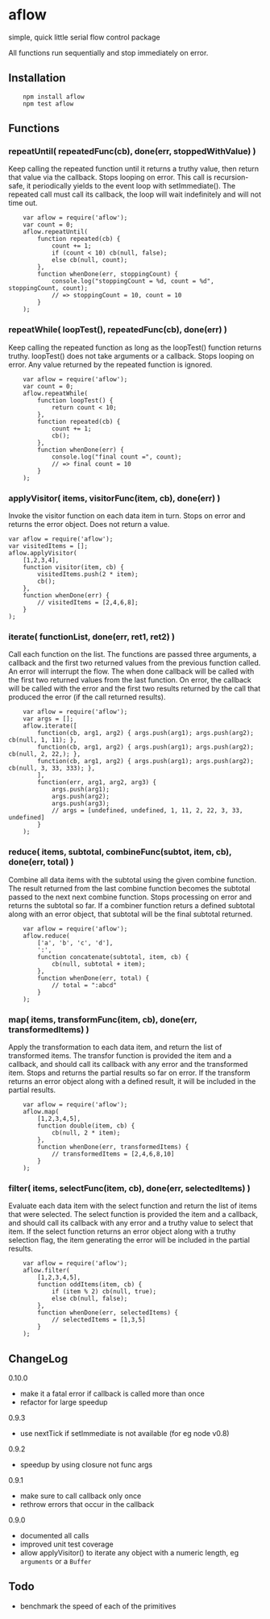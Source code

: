 aflow
=====

simple, quick little serial flow control package

All functions run sequentially and stop immediately on error.


## Installation

        npm install aflow
        npm test aflow


## Functions

### repeatUntil( repeatedFunc(cb), done(err, stoppedWithValue) )

Keep calling the repeated function until it returns a truthy value, then
return that value via the callback.  Stops looping on error.  This call is
recursion-safe, it periodically yields to the event loop with setImmediate().
The repeated call must call its callback, the loop will wait indefinitely and
will not time out.

        var aflow = require('aflow');
        var count = 0;
        aflow.repeatUntil(
            function repeated(cb) {
                count += 1;
                if (count < 10) cb(null, false);
                else cb(null, count);
            },
            function whenDone(err, stoppingCount) {
                console.log("stoppingCount = %d, count = %d", stoppingCount, count);
                // => stoppingCount = 10, count = 10
            }
        );

### repeatWhile( loopTest(), repeatedFunc(cb), done(err) )

Keep calling the repeated function as long as the loopTest() function returns
truthy.  loopTest() does not take arguments or a callback. Stops looping on
error.  Any value returned by the repeated function is ignored.

        var aflow = require('aflow');
        var count = 0;
        aflow.repeatWhile(
            function loopTest() {
                return count < 10;
            },
            function repeated(cb) {
                count += 1;
                cb();
            },
            function whenDone(err) {
                console.log("final count =", count);
                // => final count = 10
            }
        );

### applyVisitor( items, visitorFunc(item, cb), done(err) )

Invoke the visitor function on each data item in turn.  Stops on error and
returns the error object.  Does not return a value.

    var aflow = require('aflow');
    var visitedItems = [];
    aflow.applyVisitor(
        [1,2,3,4],
        function visitor(item, cb) {
            visitedItems.push(2 * item);
            cb();
        },
        function whenDone(err) {
            // visitedItems = [2,4,6,8];
        }
    );

### iterate( functionList, done(err, ret1, ret2) )

Call each function on the list.  The functions are passed three arguments, a
callback and the first two returned values from the previous function called.
An error will interrupt the flow.  The when done callback will be called with
the first two returned values from the last function.  On error, the callback
will be called with the error and the first two results returned by the call
that produced the error (if the call returned results).

        var aflow = require('aflow');
        var args = [];
        aflow.iterate([
            function(cb, arg1, arg2) { args.push(arg1); args.push(arg2); cb(null, 1, 11); },
            function(cb, arg1, arg2) { args.push(arg1); args.push(arg2); cb(null, 2, 22,); },
            function(cb, arg1, arg2) { args.push(arg1); args.push(arg2); cb(null, 3, 33, 333); },
            ],
            function(err, arg1, arg2, arg3) {
                args.push(arg1);
                args.push(arg2);
                args.push(arg3);
                // args = [undefined, undefined, 1, 11, 2, 22, 3, 33, undefined]
            }
        );


### reduce( items, subtotal, combineFunc(subtot, item, cb), done(err, total) )

Combine all data items with the subtotal using the given combine function.
The result returned from the last combine function becomes the subtotal passed
to the next next combine function.  Stops processing on error and returns the
subtotal so far.  If a combiner function returs a defined subtotal along with
an error object, that subtotal will be the final subtotal returned.

        var aflow = require('aflow');
        aflow.reduce(
            ['a', 'b', 'c', 'd'],
            ':',
            function concatenate(subtotal, item, cb) {
                cb(null, subtotal + item);
            },
            function whenDone(err, total) {
                // total = ":abcd"
            }
        );

### map( items, transformFunc(item, cb), done(err, transformedItems) )

Apply the transformation to each data item, and return the list of transformed
items.  The transfor function is provided the item and a callback, and should
call its callback with any error and the transformed item.  Stops and returns
the partial results so far on error.  If the transform returns an error object
along with a defined result, it will be included in the partial results.

        var aflow = require('aflow');
        aflow.map(
            [1,2,3,4,5],
            function double(item, cb) {
                cb(null, 2 * item);
            },
            function whenDone(err, transformedItems) {
                // transformedItems = [2,4,6,8,10]
            }
        );

### filter( items, selectFunc(item, cb), done(err, selectedItems) )

Evaluate each data item with the select function and return the list of items
that were selected.  The select function is provided the item and a callback,
and should call its callback with any error and a truthy value to select that
item.  If the select function returns an error object along with a truthy
selection flag, the item generating the error will be included in the partial
results.

        var aflow = require('aflow');
        aflow.filter(
            [1,2,3,4,5],
            function oddItems(item, cb) {
                if (item % 2) cb(null, true);
                else cb(null, false);
            },
            function whenDone(err, selectedItems) {
                // selectedItems = [1,3,5]
            }
        );


## ChangeLog

0.10.0

- make it a fatal error if callback is called more than once
- refactor for large speedup

0.9.3

- use nextTick if setImmediate is not available (for eg node v0.8)

0.9.2

- speedup by using closure not func args

0.9.1

- make sure to call callback only once
- rethrow errors that occur in the callback

0.9.0

- documented all calls
- improved unit test coverage
- allow applyVisitor() to iterate any object with a numeric length, eg `arguments` or a `Buffer`


## Todo

- benchmark the speed of each of the primitives
